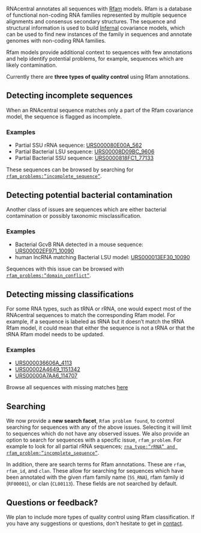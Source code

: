 
RNAcentral annotates all sequences with [Rfam](http://rfam.org) models. Rfam is a database of functional non-coding RNA families represented by multiple sequence alignments and consensus secondary structures. The sequence and structural information is used to build [Infernal](http://eddylab.org/infernal/) covariance models, which can be used to find new instances of the family in sequences and annotate genomes with non-coding RNA families.

Rfam models provide additional context to sequences with few annotations and help identify potential problems, for example, sequences which are likely contamination.

Currently there are **three types of quality control** using Rfam annotations.

## Detecting incomplete sequences

When an RNAcentral sequence matches only a part of the Rfam covariance model, the sequence is flagged as incomplete.

### Examples

* Partial SSU rRNA sequence: [URS000080E00A_562](/rna/URS000080E00A/562)
* Partial Bacterial LSU sequence: [URS00008D09BC_9606](/rna/URS00008D09BC/9606)
* Partial Bacterial SSU sequence: [URS0000818FC1_77133](/rna/URS0000818FC1/77133)

These sequences can be browsed by searching for [`rfam_problems:”incomplete_sequence”`](/search?q=rfam_problems:%22incomplete_sequence%22).

## Detecting potential bacterial contamination

Another class of issues are sequences which are either bacterial contamination or possibly taxonomic misclassification.

### Examples

* Bacterial GcvB RNA detected in a mouse sequence: [URS00002EF971_10090](/rna/URS00002EF971/10090)
* human lncRNA matching Bacterial LSU model: [URS000013EF30_10090](rna/URS000013EF30/10090)

Sequences with this issue can be browsed with [`rfam_problems:”domain_conflict”`](http://test.rnacentral.org/search?q=rfam_problems:%22domain_conflict%22).

## Detecting missing classifications

For some RNA types, such as tRNA or rRNA, one would expect most of the RNAcentral sequences to match the corresponding Rfam model. For example, if a sequence is labeled as tRNA but it doesn’t match the tRNA Rfam model, it could mean that either the sequence is not a tRNA or that the tRNA Rfam model needs to be updated.

### Examples

* [URS000036606A_4113](/rna/URS000036606A/4113)
* [URS00002A4649_1151342](/rna/URS00002A4649/1151342)
* [URS00000A7AA6_114707](/rna/URS00000A7AA6/114707)

Browse all sequences with missing matches [here](/search?q=rfam_problems:%22missing_match%22)

## Searching

We now provide a **new search facet**, `Rfam problem found`, to control searching for sequences with any of the above issues. Selecting it will limit to sequences which do not have any observed issues. We also provide an option to search for sequences with a specific issue, `rfam_problem`. For example to look for all partial rRNA sequences; [`rna_type:”rRNA” and rfam_problem:”incomplete_sequence”`]().

In addition, there are search terms for Rfam annotations. These are `rfam`, `rfam_id`, and `clan`. These allow for searching for sequences which have been annotated with the given rfam family name (`5S_RNA`), rfam family id (`RF00001`), or clan (`CL00113`). These fields are not searched by default.

## Questions or feedback?

We plan to include more types of quality control using Rfam classification. If you have any suggestions or questions, don't hesitate to get in [contact](http://rnacentral.org/contact).
